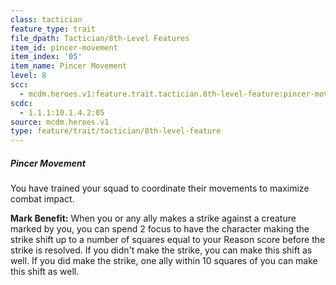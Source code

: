 ```yaml
---
class: tactician
feature_type: trait
file_dpath: Tactician/8th-Level Features
item_id: pincer-movement
item_index: '05'
item_name: Pincer Movement
level: 8
scc:
  - mcdm.heroes.v1:feature.trait.tactician.8th-level-feature:pincer-movement
scdc:
  - 1.1.1:10.1.4.2:05
source: mcdm.heroes.v1
type: feature/trait/tactician/8th-level-feature
---
```


##### Pincer Movement

You have trained your squad to coordinate their movements to maximize combat impact.

**Mark Benefit:** When you or any ally makes a strike against a creature marked by you, you can spend 2 focus to have the character making the strike shift up to a number of squares equal to your Reason score before the strike is resolved. If you didn't make the strike, you can make this shift as well. If you did make the strike, one ally within 10 squares of you can make this shift as well.
